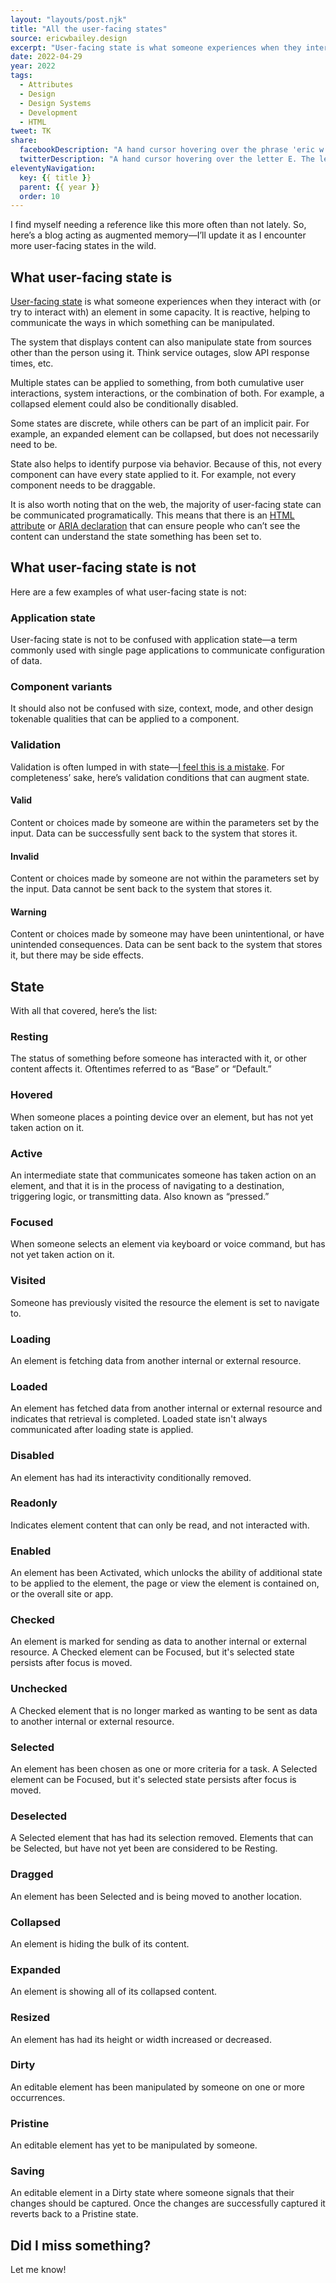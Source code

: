 ```yaml
---
layout: "layouts/post.njk"
title: "All the user-facing states"
source: ericwbailey.design
excerpt: "User-facing state is what someone experiences when they interact with (or try to interact with) an element in some capacity"
date: 2022-04-29
year: 2022
tags:
  - Attributes
  - Design
  - Design Systems
  - Development
  - HTML
tweet: TK
share:
  facebookDescription: "A hand cursor hovering over the phrase 'eric w. bailey'. The phrase is underlined."
  twitterDescription: "A hand cursor hovering over the letter E. The letter is underlined."
eleventyNavigation:
  key: {{ title }}
  parent: {{ year }}
  order: 10
---
```


I find myself needing a reference like this more often than not lately. So, here’s a blog acting as augmented memory—I’ll update it as I encounter more user-facing states in the wild.

## What user-facing state is

[User-facing state](https://css-tricks.com/user-facing-state/) is what someone experiences when they interact with (or try to interact with) an element in some capacity. It is reactive, helping to communicate the ways in which something can be manipulated.

The system that displays content can also manipulate state from sources other than the person using it. Think service outages, slow API response times, etc.

Multiple states can be applied to something, from both cumulative user interactions, system interactions, or the combination of both. For example, a collapsed element could also be conditionally disabled.

Some states are discrete, while others can be part of an implicit pair. For example, an expanded element can be collapsed, but does not necessarily need to be.

State also helps to identify purpose via behavior. Because of this, not every component can have every state applied to it. For example, not every component needs to be draggable.

It is also worth noting that on the web, the majority of user-facing state can be communicated programatically. This means that there is an [HTML attribute](https://developer.mozilla.org/en-US/docs/Web/HTML/Attributes) or [ARIA declaration](https://www.w3.org/TR/wai-aria-1.1/) that can ensure people who can’t see the content can understand the state something has been set to.

## What user-facing state is not

Here are a few examples of what user-facing state is not:

### Application state

User-facing state is not to be confused with application state—a term commonly used with single page applications to communicate configuration of data.

### Component variants

It should also not be confused with size, context, mode, and other design tokenable qualities that can be applied to a component.

### Validation

Validation is often lumped in with state—[I feel this is a mistake](https://ericwbailey.design/writing/the-case-for-adding-validation-state-to-your-design-tokens/). For completeness’ sake, here’s validation conditions that can augment state.

#### Valid

Content or choices made by someone are within the parameters set by the input. Data can be successfully sent back to the system that stores it.

#### Invalid

Content or choices made by someone are not within the parameters set by the input. Data cannot be sent back to the system that stores it.

#### Warning

Content or choices made by someone may have been unintentional, or have unintended consequences. Data can be sent back to the system that stores it, but there may be side effects.

## State

With all that covered, here’s the list:

### Resting

The status of something before someone has interacted with it, or other content affects it. Oftentimes referred to as “Base” or “Default.”

### Hovered

When someone places a pointing device over an element, but has not yet taken action on it.

### Active

An intermediate state that communicates someone has taken action on an element, and that it is in the process of navigating to a destination, triggering logic, or transmitting data. Also known as “pressed.”

### Focused

When someone selects an element via keyboard or voice command, but has not yet taken action on it.

### Visited

Someone has previously visited the resource the element is set to navigate to.

### Loading

An element is fetching data from another internal or external resource.

### Loaded

An element has fetched data from another internal or external resource and indicates that retrieval is completed. Loaded state isn't always communicated after loading state is applied.

### Disabled

An element has had its interactivity conditionally removed.

### Readonly

Indicates element content that can only be read, and not interacted with.

### Enabled

An element has been Activated, which unlocks the ability of additional state to be applied to the element, the page or view the element is contained on, or the overall site or app.

### Checked

An element is marked for sending as data to another internal or external resource. A Checked element can be Focused, but it's selected state persists after focus is moved.

### Unchecked

A Checked element that is no longer marked as wanting to be sent as data to another internal or external resource.

### Selected

An element has been chosen as one or more criteria for a task. A Selected element can be Focused, but it's selected state persists after focus is moved.

### Deselected

A Selected element that has had its selection removed. Elements that can be Selected, but have not yet been are considered to be Resting.

### Dragged

An element has been Selected and is being moved to another location.

### Collapsed

An element is hiding the bulk of its content.

### Expanded

An element is showing all of its collapsed content.

### Resized

An element has had its height or width increased or decreased.

### Dirty

An editable element has been manipulated by someone on one or more occurrences.

### Pristine

An editable element has yet to be manipulated by someone.

### Saving

An editable element in a Dirty state where someone signals that their changes should be captured. Once the changes are successfully captured it reverts back to a Pristine state.

## Did I miss something?

Let me know!
